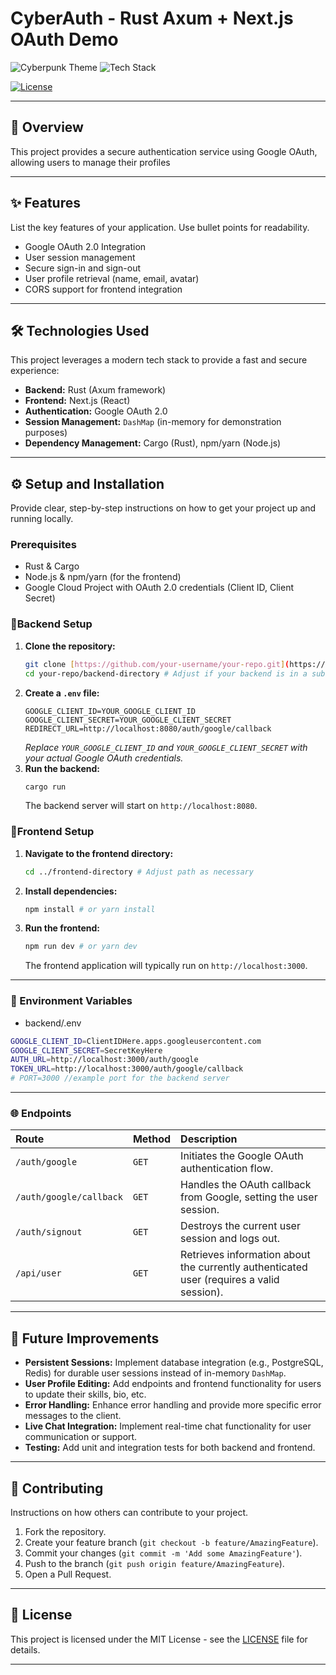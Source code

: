 # CyberAuth - Rust Axum + Next.js OAuth Demo

![Cyberpunk Theme](https://img.shields.io/badge/theme-cyberpunk-00ff41?style=flat)
![Tech Stack](https://img.shields.io/badge/stack-Rust%20Axum%20+%20Next.js-ff006e?style=flat)

<!-- [![Build Status](https://img.shields.io/badge/build-passing-brightgreen)](link-to-build-status) -->

[![License](https://img.shields.io/badge/license-MIT-blue)](LICENSE)

---

## 🚀 Overview

This project provides a secure authentication service using Google OAuth, allowing users to manage their profiles

---

## ✨ Features

List the key features of your application. Use bullet points for readability.

- Google OAuth 2.0 Integration
- User session management
- Secure sign-in and sign-out
- User profile retrieval (name, email, avatar)
- CORS support for frontend integration

---

## 🛠️ Technologies Used

This project leverages a modern tech stack to provide a fast and secure experience:

- **Backend:** Rust (Axum framework)
- **Frontend:** Next.js (React)
- **Authentication:** Google OAuth 2.0
- **Session Management:** `DashMap` (in-memory for demonstration purposes)
- **Dependency Management:** Cargo (Rust), npm/yarn (Node.js)

---

## ⚙️ Setup and Installation

Provide clear, step-by-step instructions on how to get your project up and running locally.

### Prerequisites

- Rust & Cargo
- Node.js & npm/yarn (for the frontend)
- Google Cloud Project with OAuth 2.0 credentials (Client ID, Client Secret)

### 🚀Backend Setup

1.  **Clone the repository:**
    ```bash
    git clone [https://github.com/your-username/your-repo.git](https://github.com/your-username/your-repo.git)
    cd your-repo/backend-directory # Adjust if your backend is in a subfolder
    ```
2.  **Create a `.env` file:**
    ```
    GOOGLE_CLIENT_ID=YOUR_GOOGLE_CLIENT_ID
    GOOGLE_CLIENT_SECRET=YOUR_GOOGLE_CLIENT_SECRET
    REDIRECT_URL=http://localhost:8080/auth/google/callback
    ```
    _Replace `YOUR_GOOGLE_CLIENT_ID` and `YOUR_GOOGLE_CLIENT_SECRET` with your actual Google OAuth credentials._
3.  **Run the backend:**
    ```bash
    cargo run
    ```
    The backend server will start on `http://localhost:8080`.

### 🚀Frontend Setup

1.  **Navigate to the frontend directory:**
    ```bash
    cd ../frontend-directory # Adjust path as necessary
    ```
2.  **Install dependencies:**
    ```bash
    npm install # or yarn install
    ```
3.  **Run the frontend:**
    ```bash
    npm run dev # or yarn dev
    ```
    The frontend application will typically run on `http://localhost:3000`.

---

### 🔧 Environment Variables

- backend/.env

```bash
GOOGLE_CLIENT_ID=ClientIDHere.apps.googleusercontent.com
GOOGLE_CLIENT_SECRET=SecretKeyHere
AUTH_URL=http://localhost:3000/auth/google
TOKEN_URL=http://localhost:3000/auth/google/callback
# PORT=3000 //example port for the backend server
```

---

### 🌐 Endpoints

| Route                   | Method | Description                                                                              |
| :---------------------- | :----- | :--------------------------------------------------------------------------------------- |
| `/auth/google`          | `GET`  | Initiates the Google OAuth authentication flow.                                          |
| `/auth/google/callback` | `GET`  | Handles the OAuth callback from Google, setting the user session.                        |
| `/auth/signout`         | `GET`  | Destroys the current user session and logs out.                                          |
| `/api/user`             | `GET`  | Retrieves information about the currently authenticated user (requires a valid session). |

---

## 🚧 Future Improvements

- **Persistent Sessions:** Implement database integration (e.g., PostgreSQL, Redis) for durable user sessions instead of in-memory `DashMap`.
- **User Profile Editing:** Add endpoints and frontend functionality for users to update their skills, bio, etc.
- **Error Handling:** Enhance error handling and provide more specific error messages to the client.
- **Live Chat Integration:** Implement real-time chat functionality for user communication or support.
- **Testing:** Add unit and integration tests for both backend and frontend.

---

## 🤝 Contributing

Instructions on how others can contribute to your project.

1.  Fork the repository.
2.  Create your feature branch (`git checkout -b feature/AmazingFeature`).
3.  Commit your changes (`git commit -m 'Add some AmazingFeature'`).
4.  Push to the branch (`git push origin feature/AmazingFeature`).
5.  Open a Pull Request.

---

## 📄 License

This project is licensed under the MIT License - see the [LICENSE](LICENSE) file for details.

---
